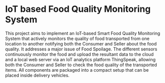 # IoT based Food Quality Monitoring System
This project aims to implement an IoT-based Smart Food Quality Monitoring System that actively monitors the quality of food transported from one location to another notifying both the Consumer and Seller about the food quality. It addresses a major issue of Food Spoilage. The different sensors continuously monitor the food and upload the resultant data to the cloud and a local web server via an IoT analytics platform ThingSpeak, allowing both the Consumer and Seller to check the food quality of the transported items. All components are packaged into a compact setup that can be placed inside delivery vehicles.

